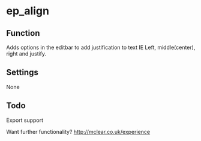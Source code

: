 # ep_align

## Function
Adds options in the editbar to add justification to text IE Left, middle(center), right and justify.

## Settings
None

## Todo
Export support

Want further functionality?
http://mclear.co.uk/experience
